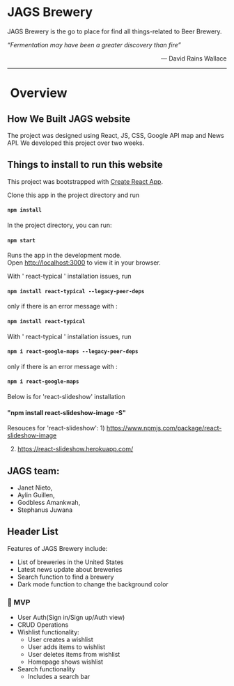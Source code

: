 # JAGS Brewery

JAGS Brewery is the go to place for find all things-related to Beer Brewery.

<p style="text-align: justify"><em>“Fermentation may have been a greater discovery than fire”</em></p>
<p style="text-align: right">― David Rains Wallace</p>

<hr>


# &nbsp;Overview

## How We Built JAGS website

The project was designed using React, JS, CSS, Google API map and News API. We developed this project over two weeks.  

## Things to install to run this website

This project was bootstrapped with [Create React App](https://github.com/facebook/create-react-app).

Clone this app in the project directory and run 

#### `npm install` 


In the project directory, you can run:

#### `npm start`

Runs the app in the development mode.\
Open [http://localhost:3000](http://localhost:3000) to view it in your browser.

With ' react-typical ' installation issues, run 
#### `npm install react-typical --legacy-peer-deps` 

only if there is an error message with :
#### `npm install react-typical`

With ' react-typical ' installation issues, run 
#### `npm i react-google-maps --legacy-peer-deps` 

only if there is an error message with :
#### `npm i react-google-maps `


Below is for 'react-slideshow' installation
#### "npm install react-slideshow-image -S"
Resouces for 'react-slideshow':
    1) https://www.npmjs.com/package/react-slideshow-image

2) https://react-slideshow.herokuapp.com/


## JAGS team:

- Janet Nieto,
- Aylin Guillen,
- Godbless Amankwah,
- Stephanus Juwana

## Header List

Features of JAGS Brewery include:

- List of breweries in the United States
- Latest news update about breweries
- Search function to find a brewery
- Dark mode function to change the background color

### 🚀 MVP

- User Auth(Sign in/Sign up/Auth view)
- CRUD Operations
- Wishlist functionality:
  - User creates a wishlist
  - User adds items to wishlist
  - User deletes items from wishlist
  - Homepage shows wishlist
- Search functionality
  - Includes a search bar
